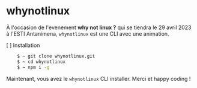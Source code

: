 # whynotlinux
À l'occasion de l'evenement **why not linux ?** qui se tiendra le 29 avril 2023 à l'ESTI Antanimena, 
`whynotlinux` est une CLI avec une animation.


[ ] Installation
```Bash
    $ ~ git clone whynotlinux.git
    $ ~ cd whynotlinux
    $ ~ npm i -g
```
Maintenant, vous avez le `whynotlinux` CLI installer. Merci et happy coding !